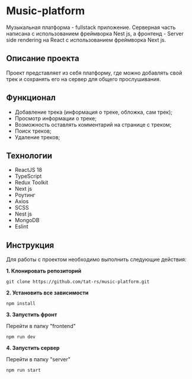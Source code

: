 # Music-platform

Музыкальная платформа - fullstack приложение. Серверная часть написана с использованием фреймворка Nest js, а фронтенд - Server side rendering на React с использованием фреймворка Next js.

## Описание проекта

Проект представляет из себя платформу, где можно добавлять свой трек и сохранять его на сервер для общего прослушивания.

## Функционал  
* Добавление трека (информация о треке, обложка, сам трек);
* Просмотр информации о треке;
* Возможность оставлять комментарий на странице с треком;
* Поиск треков;
* Удаление треков;

## Технологии
* ReactJS 18
* TypeScript
* Redux Toolkit
* Next js
* Роутинг
* Axios
* SCSS
* Nest js
* MongoDB
* Eslint

## Инструкция

Для работы с проектом необходимо выполнить следующие действия:

__1. Клонировать репозиторий__

`git clone https://github.com/tat-rs/music-platform.git`

__2. Установить все зависимости__

`npm install`

__3. Запустить фронт__

Перейти в папку "frontend"

`npm run dev`

__4. Запустить сервер__

Перейти в папку "server"

`npm run start`
